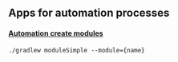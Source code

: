 ## Apps for automation processes

#### [Automation create modules](https://github.com/surfstudio/surf-compose-template-android-modules#readme)

```
./gradlew moduleSimple --module={name}
```
